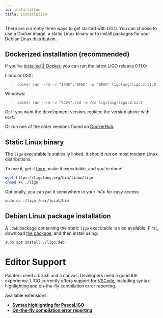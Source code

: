 ```yaml
---
id: installation
title: Installation
---
```


There are currently three ways to get started with LIGO. You can choose to use a Docker image, a static Linux binary or to install packages for your Debian Linux distribution.

## Dockerized installation (recommended)
If you've [installed 🐳 Docker](https://docs.docker.com/install/), you can run the latest LIGO release 0.11.0:

Linux or OSX:
> `docker run --rm -v "$PWD":"$PWD" -w "$PWD" ligolang/ligo:0.11.0`

Windows:
> `docker run --rm -v "%CD%":/cd -w /cd ligolang/ligo:0.11.0`

Or if you want the development version, replace the version above with `next`.

Or run one of the older versions found on [DockerHub](https://hub.docker.com/r/ligolang/ligo/tags).

## Static Linux binary

The `ligo` executable is statically linked. It should run on most modern Linux distributions.

To use it, get it [here](https://ligolang.org/bin/linux/ligo), make it executable, and you're done!

```zsh
wget https://ligolang.org/bin/linux/ligo
chmod +x ./ligo
```

Optionally, you can put it somewhere in your `PATH` for easy access:

```zsh
sudo cp ./ligo /usr/local/bin
```

## Debian Linux package installation

A `.deb` package containing the static `ligo` executable is also available.
First, download [the package](https://ligolang.org/deb/ligo.deb), and then install using:

```zsh
sudo apt install ./ligo.deb
```

# Editor Support
Painters need a brush and a canvas. Developers need a good IDE experience. LIGO currently offers support for [VSCode](https://code.visualstudio.com), including syntax highlighting and on-the-fly compilation error reporting.

Available extensions:
- **[Syntax highlighting for PascaLIGO](https://marketplace.visualstudio.com/items?itemName=LigoLang.pascaligo-vscode)**
- **[On-the-fly compilation error reporting](https://marketplace.visualstudio.com/items?itemName=Ligo.ligo-tools)**


